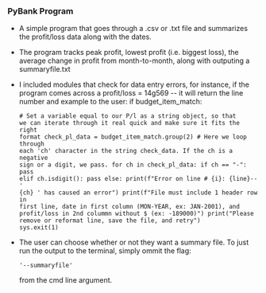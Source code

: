 ### PyBank Program
* A simple program that goes through a .csv or .txt file and summarizes the profit/loss data along with the dates.
* The program tracks peak profit, lowest profit (i.e. biggest loss), the average change in profit from month-to-month, along with outputing a summaryfile.txt
* I included modules that check for data entry errors, for instance, if the program comes across a profit/loss = 14g569 -- it will return the line number and example to the user:
     if budget_item_match:
                    <pre><code># Set a variable equal to our P/l as a string object, so that we can iterate through it real quick and make sure it fits the right format
                    check_pl_data = budget_item_match.group(2)
                    # Here we loop through each 'ch' character in the string check_data. If the ch is a negative sign or a digit, we pass. 
                    for ch in check_pl_data:
                        if ch == "-":
                            pass
                        elif ch.isdigit():
                            pass
                        else:
                            print(f"Error on line # {i}: {line}--' {ch} '  has caused an error")
                            print(f"File must include 1 header row in first line, date in first column (MON-YEAR, ex: JAN-2001), and profit/loss in 2nd colummn without $ (ex: -189000)")
                            print("Please remove or reformat line, save the file, and retry")
                            sys.exit(1)</code></pre>

* The user can choose whether or not they want a summary file. To just run the output to the terminal, simply ommit the flag:          

    <pre><code>'--summaryfile'</code></pre> 

    from the cmd line argument. 
    
